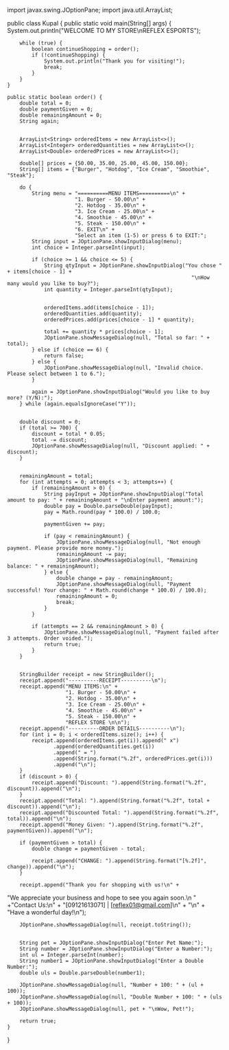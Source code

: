 import javax.swing.JOptionPane;
import java.util.ArrayList;

public class Kupal {
    public static void main(String[] args) {
        System.out.println("WELCOME TO MY STORE\nREFLEX ESPORTS");

        while (true) {
            boolean continueShopping = order();
            if (!continueShopping) {
                System.out.println("Thank you for visiting!");
                break; 
            }
        }
    }

    public static boolean order() {
        double total = 0;
        double paymentGiven = 0;
        double remainingAmount = 0;
        String again;

        
        ArrayList<String> orderedItems = new ArrayList<>();
        ArrayList<Integer> orderedQuantities = new ArrayList<>();
        ArrayList<Double> orderedPrices = new ArrayList<>();
        
        double[] prices = {50.00, 35.00, 25.00, 45.00, 150.00};
        String[] items = {"Burger", "Hotdog", "Ice Cream", "Smoothie", "Steak"};

        do {
            String menu = "==========MENU ITEMS==========\n" +
                          "1. Burger - 50.00\n" +
                          "2. Hotdog - 35.00\n" +
                          "3. Ice Cream - 25.00\n" +
                          "4. Smoothie - 45.00\n" +
                          "5. Steak - 150.00\n" +
                          "6. EXIT\n" +
                          "Select an item (1-5) or press 6 to EXIT:";
            String input = JOptionPane.showInputDialog(menu);
            int choice = Integer.parseInt(input);

            if (choice >= 1 && choice <= 5) {
                String qtyInput = JOptionPane.showInputDialog("You chose " + items[choice - 1] +
                                                                "\nHow many would you like to buy?");
                int quantity = Integer.parseInt(qtyInput);

                
                orderedItems.add(items[choice - 1]);
                orderedQuantities.add(quantity);
                orderedPrices.add(prices[choice - 1] * quantity);

                total += quantity * prices[choice - 1];
                JOptionPane.showMessageDialog(null, "Total so far: " + total);
            } else if (choice == 6) {
                return false;  
            } else {
                JOptionPane.showMessageDialog(null, "Invalid choice. Please select between 1 to 6.");
            }

            again = JOptionPane.showInputDialog("Would you like to buy more? (Y/N):");
        } while (again.equalsIgnoreCase("Y"));

        
        double discount = 0;
        if (total >= 700) {
            discount = total * 0.05;
            total -= discount;
            JOptionPane.showMessageDialog(null, "Discount applied: " + discount);
        }

        
        remainingAmount = total;
        for (int attempts = 0; attempts < 3; attempts++) {
            if (remainingAmount > 0) {
                String payInput = JOptionPane.showInputDialog("Total amount to pay: " + remainingAmount + "\nEnter payment amount:");
                double pay = Double.parseDouble(payInput);
                pay = Math.round(pay * 100.0) / 100.0;

                paymentGiven += pay;

                if (pay < remainingAmount) {
                    JOptionPane.showMessageDialog(null, "Not enough payment. Please provide more money.");
                    remainingAmount -= pay;
                    JOptionPane.showMessageDialog(null, "Remaining balance: " + remainingAmount);
                } else {
                    double change = pay - remainingAmount;
                    JOptionPane.showMessageDialog(null, "Payment successful! Your change: " + Math.round(change * 100.0) / 100.0);
                    remainingAmount = 0;
                    break; 
                }
            }

            if (attempts == 2 && remainingAmount > 0) {
                JOptionPane.showMessageDialog(null, "Payment failed after 3 attempts. Order voided.");
                return true; 
            }
        }

        
        StringBuilder receipt = new StringBuilder();
        receipt.append("----------RECEIPT----------\n");
        receipt.append("MENU ITEMS:\n" +
                       "1. Burger - 50.00\n" +
                       "2. Hotdog - 35.00\n" +
                       "3. Ice Cream - 25.00\n" +
                       "4. Smoothie - 45.00\n" +
                       "5. Steak - 150.00\n" +
                       "REFLEX STORE \n\n");
        receipt.append("----------ORDER DETAILS----------\n");
        for (int i = 0; i < orderedItems.size(); i++) {
            receipt.append(orderedItems.get(i)).append(" x")
                   .append(orderedQuantities.get(i))
                   .append(" = ")
                   .append(String.format("%.2f", orderedPrices.get(i)))
                   .append("\n");
        }
        if (discount > 0) {
            receipt.append("Discount: ").append(String.format("%.2f", discount)).append("\n");
        }
        receipt.append("Total: ").append(String.format("%.2f", total + discount)).append("\n"); 
        receipt.append("Discounted Total: ").append(String.format("%.2f", total)).append("\n"); 
        receipt.append("Money Given: ").append(String.format("%.2f", paymentGiven)).append("\n");
        
        if (paymentGiven > total) {
            double change = paymentGiven - total;
            
            receipt.append("CHANGE: ").append(String.format("[%.2f]", change)).append("\n");
        }
        
        receipt.append("Thank you for shopping with us!\n" +
"We appreciate your business and hope to see you again soon.\n "
                +"Contact Us:\n" +
"[09121613071] | [reflex01@gmail.com]\n" +
"\n" +
"Have a wonderful day!\n");

        JOptionPane.showMessageDialog(null, receipt.toString());

        
        String pet = JOptionPane.showInputDialog("Enter Pet Name:");
        String number = JOptionPane.showInputDialog("Enter a Number:");
        int ul = Integer.parseInt(number);
        String number1 = JOptionPane.showInputDialog("Enter a Double Number:");
        double uls = Double.parseDouble(number1);

        JOptionPane.showMessageDialog(null, "Number + 100: " + (ul + 100));
        JOptionPane.showMessageDialog(null, "Double Number + 100: " + (uls + 100));
        JOptionPane.showMessageDialog(null, pet + "\nWow, Pet!");

        return true;  
    }
}
